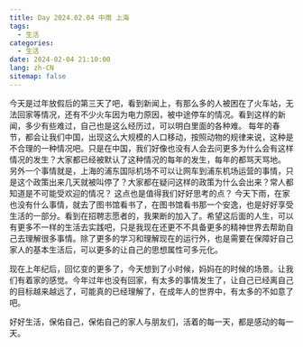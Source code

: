 ```yaml
---
title: Day 2024.02.04 中雨 上海
tags:
  - 生活
categories:
  - 生活
date: 2024-02-04 21:10:00
lang: zh-CN
sitemap: false
---
```

今天是过年放假后的第三天了吧，看到新闻上，有那么多的人被困在了火车站，无法回家等情况，还有不少火车因为电力原因，被中途停车的情况。看到这样的新闻，多少有些难过，自己也是这么经历过，可以明白里面的各种难。
每年的春节，都会让我们中国，出现这么大规模的人口移动，按照动物的规律来说，这种是不合理的一种情况吧。只是在中国，我们好像也没有人会去问更多为什么会有这样情况的发生？大家都已经被默认了这种情况的每年的发生，每年的都骂天骂地。
另外一个事情就是，上海的浦东国际机场不可以让网车到浦东机场运营的事情，只是这个政策出来几天就被叫停了？大家都在疑问这样的政策为什么会出来？常人都知道是不可能受欢迎的情况？ 这点也是值得我们好好思考的点？
今天下雨，在家也没有什么事情，就去了图书馆看书了，在图书馆看书那一个安逸，也是好好享受生活的一部分。看到在招聘志愿者的，我果断的加入了。希望这后面的人生，可以有更多不一样的生活去实践吧，只是我现在还更不不具备更多的精神世界去帮助自己去理解很多事情。除了更多的学习和理解现在的运行外，也是需要在保障好自己家人的基本生活后，可以更多的让自己的思想属性可多元化。

现在上年纪后，回忆变的更多了，今天想到了小时候，妈妈在的时候的场景。让我们有着家的感觉。今年过年也没有回家，有太多的事情发生了，让自己已经离自己的目标越来越远了，可能真的已经理解了，在成年人的世界中，有太多的不如意了吧。

好好生活，保佑自己，保佑自己的家人与朋友们，活着的每一天，都是感动的每一天。